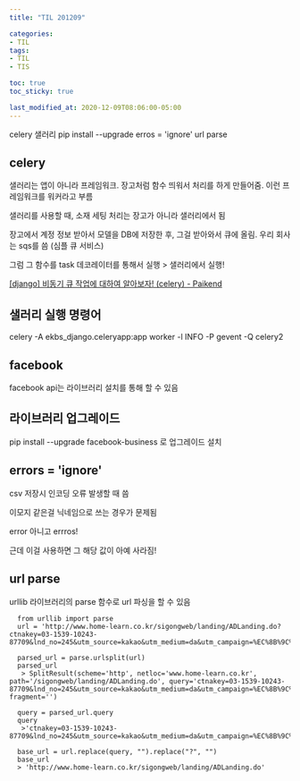 ```yaml
---
title: "TIL 201209"

categories:
- TIL
tags:
- TIL
- TIS

toc: true
toc_sticky: true

last_modified_at: 2020-12-09T08:06:00-05:00
---
```

celery 샐러리 pip install --upgrade erros = 'ignore' url parse

## celery

샐러리는 앱이 아니라 프레임워크. 장고처럼 함수 띄워서 처리를 하게 만들어줌. 이런 프레임워크를 워커라고 부름

샐러리를 사용할 때, 소재 세팅 처리는 장고가 아니라 샐러리에서 됨

장고에서 계정 정보 받아서 모델을 DB에 저장한 후, 그걸 받아와서 큐에 올림. 우리 회사는 sqs를 씀 (심플 큐 서비스)

그럼 그 함수를 task 데코레이터를 통해서 실행 > 샐러리에서 실행!

[\[django\] 비동기 큐 작업에 대하여 알아보자! (celery) - Paikend](https://paikgyeong.tistory.com/17)

## 샐러리 실행 명령어

celery -A ekbs_django.celeryapp:app worker -l INFO -P gevent -Q celery2

## facebook 

facebook api는 라이브러리 설치를 통해 할 수 있음

## 라이브러리 업그레이드

pip install --upgrade facebook-business 로 업그레이드 설치

## errors = 'ignore'

csv 저장시 인코딩 오류 발생할 때 씀

이모지 같은걸 닉네임으로 쓰는 경우가 문제됨

error 아니고 errros!

근데 이걸 사용하면 그 해당 값이 아예 사라짐!

## url parse

urllib 라이브러리의 parse 함수로 url 파싱을 할 수 있음

      from urllib import parse
      url = 'http://www.home-learn.co.kr/sigongweb/landing/ADLanding.do?ctnakey=03-1539-10243-                    87709&lnd_no=245&utm_source=kakao&utm_medium=da&utm_campaign=%EC%8B%9C%EA%B3%B5%EA%B5%90%EC%9C%A1_Mobile&utm_group=%EC%B9%B4%EC%B9%B4%EC%98%A4%EC%8A%A4%ED%86%A0%EB%A6%AC_3140_4&utm_term=%EB%8B%A4%EA%B0%96%EA%B3%A0%EC%9E%88%EB%8B%A4_%EC%8B%9C%ED%97%98%EC%A7%80%EA%B5%90%EC%9E%AC%EB%B9%84%EA%B5%90_%EB%8B%AC%EC%9D%B8_1200x628'
      
      parsed_url = parse.urlsplit(url)
      parsed_url 
       > SplitResult(scheme='http', netloc='www.home-learn.co.kr', path='/sigongweb/landing/ADLanding.do', query='ctnakey=03-1539-10243-87709&lnd_no=245&utm_source=kakao&utm_medium=da&utm_campaign=%EC%8B%9C%EA%B3%B5%EA%B5%90%EC%9C%A1_Mobile&utm_group=%EC%B9%B4%EC%B9%B4%EC%98%A4%EC%8A%A4%ED%86%A0%EB%A6%AC_3140_4&utm_term=%EB%8B%A4%EA%B0%96%EA%B3%A0%EC%9E%88%EB%8B%A4_%EC%8B%9C%ED%97%98%EC%A7%80%EA%B5%90%EC%9E%AC%EB%B9%84%EA%B5%90_%EB%8B%AC%EC%9D%B8_1200x628', fragment='')
      
      query = parsed_url.query
      query 
       >'ctnakey=03-1539-10243-87709&lnd_no=245&utm_source=kakao&utm_medium=da&utm_campaign=%EC%8B%9C%EA%B3%B5%EA%B5%90%EC%9C%A1_Mobile&utm_group=%EC%B9%B4%EC%B9%B4%EC%98%A4%EC%8A%A4%ED%86%A0%EB%A6%AC_3140_4&utm_term=%EB%8B%A4%EA%B0%96%EA%B3%A0%EC%9E%88%EB%8B%A4_%EC%8B%9C%ED%97%98%EC%A7%80%EA%B5%90%EC%9E%AC%EB%B9%84%EA%B5%90_%EB%8B%AC%EC%9D%B8_1200x628'
      
      base_url = url.replace(query, "").replace("?", "")
      base_url 
      > 'http://www.home-learn.co.kr/sigongweb/landing/ADLanding.do'


